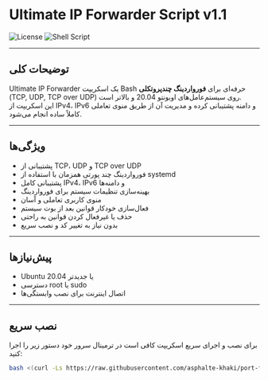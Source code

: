 # Ultimate IP Forwarder Script v1.1

![License](https://img.shields.io/badge/license-MIT-green)
![Shell Script](https://img.shields.io/badge/language-Bash-yellow)

---

## توضیحات کلی

Ultimate IP Forwarder یک اسکریپت Bash حرفه‌ای برای **فورواردینگ چندپروتکلی** (TCP, UDP, TCP over UDP) روی سیستم‌عامل‌های اوبونتو 20.04 و بالاتر است.  
این اسکریپت از IPv4، IPv6 و دامنه پشتیبانی کرده و مدیریت آن از طریق منوی تعاملی کاملاً ساده انجام می‌شود.

---

## ویژگی‌ها

- پشتیبانی از TCP، UDP و TCP over UDP  
- فورواردینگ چند پورتی همزمان با استفاده از systemd  
- پشتیبانی کامل IPv4، IPv6 و دامنه‌ها  
- بهینه‌سازی تنظیمات سیستم برای فورواردینگ  
- منوی کاربری تعاملی و آسان  
- فعال‌سازی خودکار قوانین بعد از بوت سیستم  
- حذف یا غیرفعال کردن قوانین به راحتی  
- بدون نیاز به تغییر کد و نصب سریع

---

## پیش‌نیازها

- Ubuntu 20.04 یا جدیدتر  
- دسترسی root یا sudo  
- اتصال اینترنت برای نصب وابستگی‌ها

---

## نصب سریع

برای نصب و اجرای سریع اسکریپت کافی است در ترمینال سرور خود دستور زیر را اجرا کنید:

```bash
bash <(curl -Ls https://raw.githubusercontent.com/asphalte-khaki/port-forwarding-script/main/forwarder.sh)
